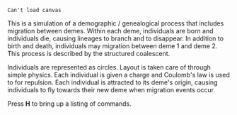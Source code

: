 <script src="processing.min.js"></script>
<canvas datasrc="sctrace.pjs" width="600" height="450">`Can't load canvas`</canvas>	

This is a simulation of a demographic / genealogical process that includes migration between demes.  Within each deme, individuals are born and individuals die, causing lineages to branch and to disappear. In addition to birth and death, individuals may migration between deme 1 and deme 2. This process is described by the structured coalescent.
		
Individuals are represented as circles. Layout is taken care of through simple physics. Each individual is given a charge and Coulomb's law is used to for repulsion. Each individual is attracted to its deme's origin, causing individuals to fly towards their new deme when migration events occur.
		
Press **H** to bring up a listing of commands.
